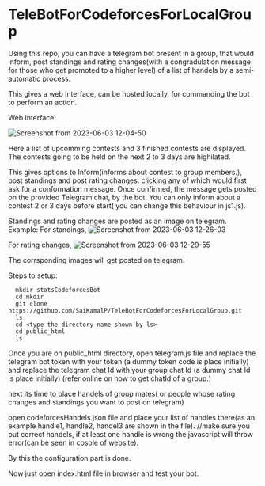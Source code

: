 # TeleBotForCodeforcesForLocalGroup

Using this repo, you can have a telegram bot present in a group, that would inform, post standings and rating changes(with a congradulation message for those who get promoted to a higher level) of a list of handels by a semi-automatic process.

This gives a web interface, can be hosted locally, for commanding the bot to perform an action.

Web interface:

![Screenshot from 2023-06-03 12-04-50](https://github.com/SaiKamalP/TeleBotForCodeforcesForLocalGroup/assets/104264136/de5783c8-bcd4-4d83-a885-36b53bbd8caa)


Here a list of upcomming contests and 3 finished contests are displayed.
The contests going to be held on the next 2 to 3 days are highilated.

This gives options to Inform(informs about contest to group members.), post standings and post rating changes.
clicking any of which would first ask for a conformation message.
Once confirmed, the message gets posted on the provided Telegram chat, by the bot.
You can only inform about a contest 2 or 3 days before start( you can change this behaviour in js1.js).

Standings and rating changes are posted as an image on telegram.
Example:
For standings,
![Screenshot from 2023-06-03 12-26-03](https://github.com/SaiKamalP/TeleBotForCodeforcesForLocalGroup/assets/104264136/f66c566c-3ef9-410f-a446-4c475645d7a8)


 For rating changes,
 ![Screenshot from 2023-06-03 12-29-55](https://github.com/SaiKamalP/TeleBotForCodeforcesForLocalGroup/assets/104264136/d4df0e1c-dab9-46d7-b757-ebeb850bc41e)


The corrsponding images will get posted on telegram.

Steps to setup:
      
      mkdir statsCodeforcesBot
      cd mkdir
      git clone https://github.com/SaiKamalP/TeleBotForCodeforcesForLocalGroup.git
      ls
      cd <type the directory name shown by ls>
      cd public_html
      ls
Once you are on public_html directory, open telegram.js file
and replace the telegram bot token with your token (a dummy token code is place initially)
and replace the telegram chat Id with your group chat Id (a dummy chat Id is place initially)
(refer online on how to get chatId of a group.)

next its time to place handels of group mates( or people whose rating changes and standings you want to post on telegram)

open codeforcesHandels.json file and place your list of handles there(as an example handle1, handle2, handel3 are shown in the file). //make sure you put correct handels, if at least one handle is wrong the javascript will throw error(can be seen in cosole of website).

By this the configuration part is done.

Now just open index.html file in browser and test your bot.

